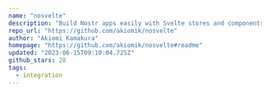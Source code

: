 ```yaml
---
name: "nosvelte"
description: "Build Nostr apps easily with Svelte stores and components."
repo_url: "https://github.com/akiomik/nosvelte"
author: "Akiomi Kamakura"
homepage: "https://github.com/akiomik/nosvelte#readme"
updated: "2023-06-15T09:10:04.725Z"
github_stars: 28
tags: 
  - integration
---
```

